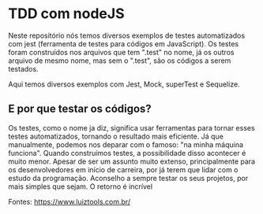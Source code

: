 # TDD com nodeJS

Neste repositório nós temos diversos exemplos de testes automatizados com jest (ferramenta de testes para códigos em JavaScript). Os testes foram construídos nos arquivos que tem ".test" no nome, já os outros arquivo de mesmo nome, mas sem o ".test", são os códigos a serem testados.

Aqui temos diversos exemplos com Jest, Mock, superTest e Sequelize. 

## E por que testar os códigos? 

Os testes, como o nome ja diz, significa usar ferramentas para tornar esses testes automatizados, tornando o resultado mais eficiente. Já que manualmente, podemos nos deparar com o famoso: "na minha máquina funciona". Quando construímos testes, a possibilidade disso acontecer é muito menor. Apesar de ser um assunto muito extenso, principalmente para os desenvolvedores em início de carreira, por já terem que lidar com o estudo da programação. Aconselho a sempre testar os seus projetos, por mais simples que sejam. O retorno é incrível

Fontes: 
https://www.luiztools.com.br/
